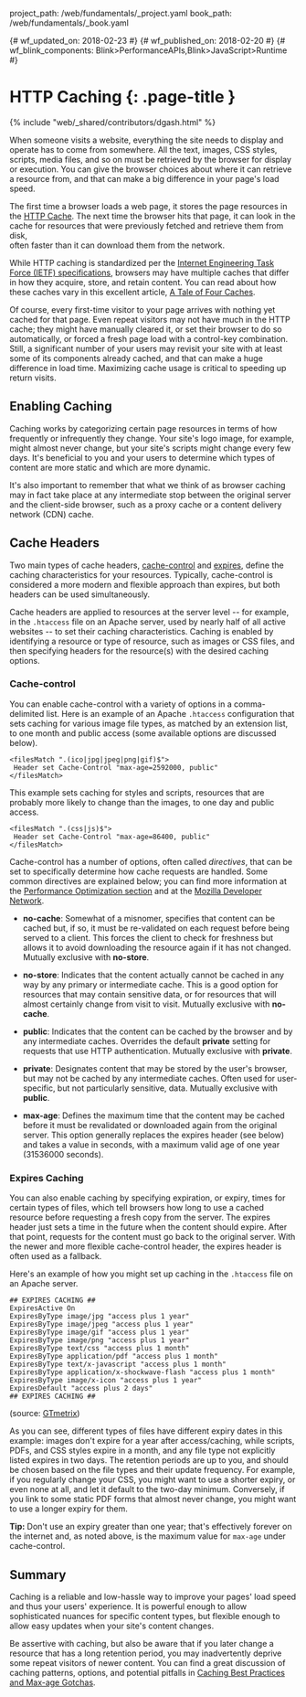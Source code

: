 project_path: /web/fundamentals/_project.yaml
book_path: /web/fundamentals/_book.yaml

{# wf_updated_on: 2018-02-23 #}
{# wf_published_on: 2018-02-20 #}
{# wf_blink_components: Blink>PerformanceAPIs,Blink>JavaScript>Runtime #}

# HTTP Caching {: .page-title }

{% include "web/_shared/contributors/dgash.html" %}


When someone visits a website, everything the site needs to display and operate has to come 
from somewhere. All the text, images, CSS styles, scripts, media files, and so on must be 
retrieved by the browser for display or execution. You can give the browser choices about 
where it can retrieve a resource from, and that can make a big difference in your page's 
load speed.

The first time a browser loads a web page, it stores the page resources in the 
[HTTP Cache](web/fundamentals/performance/optimizing-content-efficiency/http-caching). 
The next time the browser hits that page, it 
can look in the cache for resources that were previously fetched and retrieve them from disk,  
often faster than it can download them from the network. 

While HTTP caching is standardized per the 
[Internet Engineering Task Force (IETF) specifications](https://tools.ietf.org/html/rfc7234), 
browsers may have multiple caches that differ in how they acquire, store, and retain content.
You can read about how these caches vary in this excellent article, 
[A Tale of Four Caches](https://calendar.perfplanet.com/2016/a-tale-of-four-caches/).

Of course, every first-time visitor to your page arrives with nothing yet cached for that page. 
Even repeat visitors may not have much in the HTTP cache; they might have manually cleared it, 
or set their browser to do so automatically, or forced a fresh page load with a control-key 
combination. Still, a significant number of your users may revisit your site with at least some 
of its components already cached, and that can make a huge difference in load time. Maximizing 
cache usage is critical to speeding up return visits.

## Enabling Caching

Caching works by categorizing certain page resources in terms of how frequently or 
infrequently they change. Your site's logo image, for example, might almost never change, 
but your site's scripts might change every few days. It's beneficial to you and your users 
to determine which types of content are more static and which are more dynamic.

It's also important to remember that what we think of as browser caching may in fact take 
place at any intermediate stop between the original server and the client-side browser, such 
as a proxy cache or a content delivery network (CDN) cache. 

## Cache Headers

Two main types of cache headers, 
[cache-control](https://developer.mozilla.org/en-US/docs/Web/HTTP/Headers/Cache-Control) 
and 
[expires](https://developer.mozilla.org/en-US/docs/Web/HTTP/Headers/Expires), 
define the caching 
characteristics for your resources. Typically, cache-control is considered a more modern and 
flexible approach than expires, but both headers can be used simultaneously.

Cache headers are applied to resources at the server level -- for example, in the `.htaccess` 
file on an Apache server, used by nearly half of all active websites -- to set their caching 
characteristics. Caching is enabled by identifying a resource or type of resource, such as 
images or CSS files, and then specifying headers for the resource(s) with the desired 
caching options.

### Cache-control

You can enable cache-control with a variety of options in a comma-delimited list. Here is an 
example of an Apache `.htaccess` configuration that sets caching for various image file types, 
as matched by an extension list, to 
one month and public access (some available options are discussed below).

```
<filesMatch ".(ico|jpg|jpeg|png|gif)$">
 Header set Cache-Control "max-age=2592000, public"
</filesMatch>
```

This example sets caching for styles and scripts, resources that are probably more likely 
to change than the images, to one day and public access.

```
<filesMatch ".(css|js)$">
 Header set Cache-Control "max-age=86400, public"
</filesMatch>
```

Cache-control has a number of options, often called *directives*, that can be set to 
specifically determine how cache requests are handled. Some common directives are 
explained below; you can find more information at the 
[Performance Optimization section](http://tinyurl.com/ljgcqp3) and at the 
[Mozilla Developer Network](https://developer.mozilla.org/en-US/docs/Web/HTTP/Headers/Cache-Control).

- **no-cache**: Somewhat of a misnomer, specifies that content can be cached but, if so, 
it must be re-validated on each request before being served to a client. This forces the 
client to check for freshness but allows it to avoid downloading the resource again if it 
has not changed. Mutually exclusive with **no-store**.

- **no-store**: Indicates that the content actually cannot be cached in any way by any 
primary or intermediate cache. This is a good option for resources that may contain sensitive 
data, or for resources that will almost certainly change from visit to visit. Mutually 
exclusive with **no-cache**.

- **public**: Indicates that the content can be cached by the browser and by any intermediate 
caches. Overrides the default **private** setting for requests that use HTTP authentication. 
Mutually exclusive with **private**.

- **private**: Designates content that may be stored by the user's browser, but may not be 
cached by any intermediate caches. Often used for user-specific, but not particularly 
sensitive, data. Mutually exclusive with **public**.

- **max-age**: Defines the maximum time that the content may be cached before it must be 
revalidated or downloaded again from the original server. This option generally replaces the 
expires header (see below) and takes a value in seconds, with a maximum valid age of one 
year (31536000 seconds).

### Expires Caching

You can also enable caching by specifying expiration, or expiry, times for certain types of 
files, which tell browsers how long to use a cached resource before requesting a fresh copy 
from the server. The expires header just sets a time in the future when the content should 
expire. After that point, requests for the content must go back to the original server. With 
the newer and more flexible cache-control header, the expires header is often used as a fallback.

Here's an example of how you might set up caching in the `.htaccess` file on an Apache server.

```
## EXPIRES CACHING ##
ExpiresActive On
ExpiresByType image/jpg "access plus 1 year"
ExpiresByType image/jpeg "access plus 1 year"
ExpiresByType image/gif "access plus 1 year"
ExpiresByType image/png "access plus 1 year"
ExpiresByType text/css "access plus 1 month"
ExpiresByType application/pdf "access plus 1 month"
ExpiresByType text/x-javascript "access plus 1 month"
ExpiresByType application/x-shockwave-flash "access plus 1 month"
ExpiresByType image/x-icon "access plus 1 year"
ExpiresDefault "access plus 2 days"
## EXPIRES CACHING ##
```

(source: [GTmetrix](https://gtmetrix.com/leverage-browser-caching.html))

As you can see, different types of files have different expiry dates in this example: images 
don't expire for a year after access/caching, while scripts, PDFs, and CSS styles expire in 
a month, and any file type not explicitly listed expires in two days. The retention periods 
are up to you, and should be chosen based on the file types and their update frequency. For 
example, if you regularly change your CSS, you might want to use a shorter expiry, or even 
none at all, and let it default to the two-day minimum. Conversely, if you link to some 
static PDF forms that almost never change, you might want to use a longer expiry for them.

**Tip:** Don't use an expiry greater than one year; that's effectively forever on the internet 
and, as noted above, is the maximum value for `max-age` under cache-control.

## Summary

Caching is a reliable and low-hassle way to improve your pages' load speed and thus your 
users' experience. It is powerful enough to allow sophisticated nuances for specific content 
types, but flexible enough to allow easy updates when your site's content changes.

Be assertive with caching, but also be aware that if you later change a resource that has a 
long retention period, you may inadvertently deprive some repeat visitors of newer content. 
You can find a great discussion of caching patterns, options, and potential pitfalls in 
[Caching Best Practices and Max-age Gotchas](https://jakearchibald.com/2016/caching-best-practices/).
